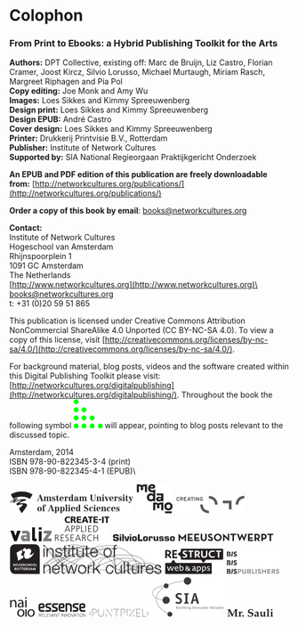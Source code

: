 # Colophon 

### From Print to Ebooks: a Hybrid Publishing Toolkit for the Arts

**Authors:** DPT Collective, existing off: Marc de Bruijn, Liz Castro, Florian Cramer, Joost Kircz, Silvio Lorusso, Michael Murtaugh, Miriam Rasch, Margreet Riphagen and Pia Pol\
**Copy editing:** Joe Monk and Amy Wu\
**Images:** Loes Sikkes and Kimmy Spreeuwenberg\
**Design print:** Loes Sikkes and Kimmy Spreeuwenberg\
**Design EPUB:** André Castro\
**Cover design:** Loes Sikkes and Kimmy Spreeuwenberg\
**Printer:** Drukkerij Printvisie B.V., Rotterdam\
**Publisher:** Institute of Network Cultures\
**Supported by:** SIA National Regieorgaan Praktijkgericht Onderzoek


**An EPUB and PDF edition of this publication are freely downloadable from:** [http://networkcultures.org/publications/](http://networkcultures.org/publications/)

**Order a copy of this book by email**: books@networkcultures.org


**Contact:**\
Institute of Network Cultures\
Hogeschool van Amsterdam\
Rhijnspoorplein 1\
1091 GC Amsterdam\
The Netherlands\
[http://www.networkcultures.org](http://www.networkcultures.org)\
books@networkcultures.org\
t: +31 (0)20 59 51 865


This publication is licensed under Creative Commons Attribution NonCommercial ShareAlike 4.0 Unported (CC BY-NC-SA 4.0). To view a copy of this license, visit [http://creativecommons.org/licenses/by-nc-sa/4.0/](http://creativecommons.org/licenses/by-nc-sa/4.0/).



For background material, blog posts, videos and the software created within this Digital Publishing Toolkit please visit: [http://networkcultures.org/digitalpublishing](http://networkcultures.org/digitalpublishing/). Throughout the book the following symbol ![Bloglink](../images/_in_progress/dpt_blog_verwijzing.png) will appear, pointing to blog posts relevant to the discussed topic. 


Amsterdam, 2014\
ISBN 978-90-822345-3-4 (print)\
ISBN 978-90-822345-4-1 (EPUB)\


[![Hogeschool van Amsterdam](images/logos_partners/logo_partner_HvA.png)](http://hva.nl)
[![Medamo](images/logos_partners/logo_partner_medamo.png)](http://www.medamo.nl/)
[![creating010](images/logos_partners/logo_partner_Creating010.png)](http://creating010.hr.nl)
[![Valiz](images/logos_partners/logo_partner_valiz.png)](http://www.valiz.nl/)
[![Create-IT Applied Research](images/logos_partners/logo_partner_Create-it.png)](http://www.hva.nl/create-it)
[![Silvio Lorusso](images/logos_partners/logo_partner_SilvioLorusso.png)](http://silviolorusso.com/)
[![Meeusontwerpt](images/logos_partners/logo_partner_Meeusontwerpt.png)](http://www.meeusontwerpt.nl/)
[![Hogeschool Rotterdam](images/logos_partners/logo_partner_HRO.png)](http://www.hogeschoolrotterdam.nl/)
[![Institute of Network Cultures](images/logos_partners/logo_partner_INC.png)](http://networkcultures.org)
[![Restruct](images/logos_partners/logo_partner_Restruct.png)](https://restruct.nl/)
[![BISPublishers](images/logos_partners/logo_partner_Bis.png)](http://www.bispublishers.nl/)
[![nai010](images/logos_partners/logo_partner_nai.png)](http://www.nai010.com/)
[![Essense](images/logos_partners/logo_partner_essense.png)](http://essense.eu/)
[![PUNTPIXEL](images/logos_partners/logo_partner_puntpixel.png)](http://puntpixel.nl/)
[![Regieorgaan Praktijkgericht Onderzoek SIA](images/logos_partners/logo_partner_SIA.png)](http://www.regieorgaan-sia.nl/)
[![Mr. Sauli](images/logos_partners/logo_partner_MrSauli.png)](http://mrsauli.nl/)



